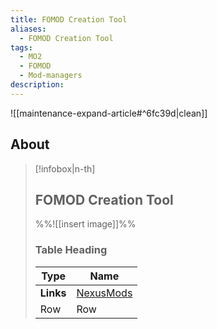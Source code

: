 ```yaml
---
title: FOMOD Creation Tool
aliases:
  - FOMOD Creation Tool
tags:
  - MO2
  - FOMOD
  - Mod-managers
description:
---
```


![[maintenance-expand-article#^6fc39d|clean]]

## About

> [!infobox|n-th]
> 
> ## FOMOD Creation Tool
> 
> %%![[insert image]]%%
> 
> ### Table Heading
> 
> | Type | Name |
> | --- | --- |
> | **Links** | [NexusMods](https://www.nexusmods.com/fallout4/mods/6821) |
> | Row | Row |